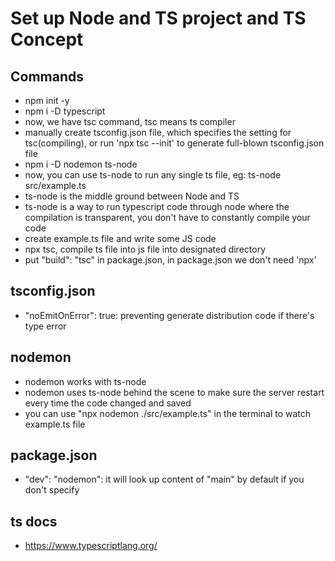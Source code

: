 # Set up Node and TS project and TS Concept

## Commands

- npm init -y
- npm i -D typescript
- now, we have tsc command, tsc means ts compiler
- manually create tsconfig.json file, which specifies the setting for tsc(compiling), or run 'npx tsc --init' to generate full-blown tsconfig.json file
- npm i -D nodemon ts-node
- now, you can use ts-node to run any single ts file, eg: ts-node src/example.ts
- ts-node is the middle ground between Node and TS
- ts-node is a way to run typescript code through node where the compilation is transparent, you don't have to constantly compile your code
- create example.ts file and write some JS code
- npx tsc, compile ts file into js file into designated directory
- put "build": "tsc" in package.json, in package.json we don't need 'npx'

## tsconfig.json

- "noEmitOnError": true: preventing generate distribution code if there's type error

## nodemon

- nodemon works with ts-node
- nodemon uses ts-node behind the scene to make sure the server restart every time the code changed and saved
- you can use "npx nodemon ./src/example.ts" in the terminal to watch example.ts file

## package.json

- "dev": "nodemon": it will look up content of "main" by default if you don't specify

## ts docs

- https://www.typescriptlang.org/
